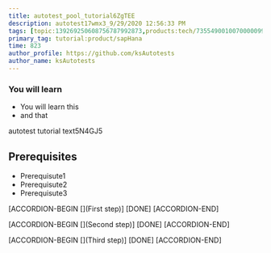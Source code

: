```yaml
---
title: autotest_pool_tutorial6ZgTEE
description: autotest17wmx3_9/29/2020 12:56:33 PM
tags: [topic:139269250608756787992873,products:tech/73554900100700000996,tutorial:experience/advanced]
primary_tag: tutorial:product/sapHana
time: 823
author_profile: https://github.com/ksAutotests
author_name: ksAutotests
---
```

### You will learn
- You will learn this
- and that

autotest tutorial text5N4GJ5

## Prerequisites
- Prerequisute1
- Prerequisute2
- Prerequisute3

[ACCORDION-BEGIN [](First step)]
[DONE]
[ACCORDION-END]

[ACCORDION-BEGIN [](Second step)]
[DONE]
[ACCORDION-END]

[ACCORDION-BEGIN [](Third step)]
[DONE]
[ACCORDION-END]

